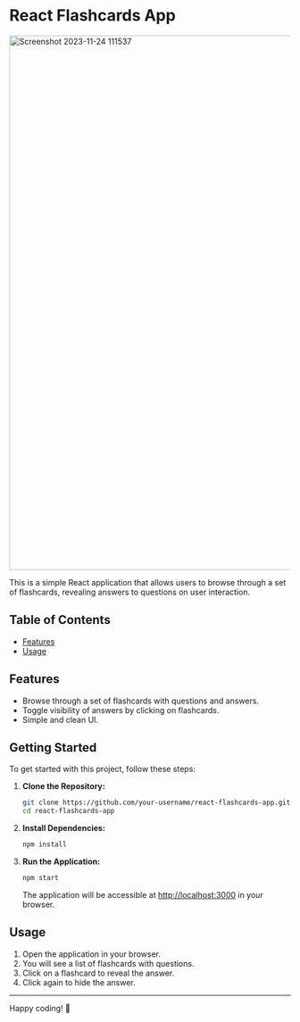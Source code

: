 # React Flashcards App
<img width="958" alt="Screenshot 2023-11-24 111537" src="https://github.com/VenkatRaman3103/react-projects/assets/145652521/f0e4bdbf-1481-4648-a13b-aaf9c522dd4f">


This is a simple React application that allows users to browse through a set of flashcards, revealing answers to questions on user interaction.

## Table of Contents

- [Features](#features)
- [Usage](#usage)


## Features

- Browse through a set of flashcards with questions and answers.
- Toggle visibility of answers by clicking on flashcards.
- Simple and clean UI.

## Getting Started

To get started with this project, follow these steps:

1. **Clone the Repository:**

    ```bash
    git clone https://github.com/your-username/react-flashcards-app.git
    cd react-flashcards-app
    ```

2. **Install Dependencies:**

    ```bash
    npm install
    ```

3. **Run the Application:**

    ```bash
    npm start
    ```

    The application will be accessible at [http://localhost:3000](http://localhost:3000) in your browser.


## Usage

1. Open the application in your browser.
2. You will see a list of flashcards with questions.
3. Click on a flashcard to reveal the answer.
4. Click again to hide the answer.

---

Happy coding! 🚀
